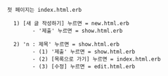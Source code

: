 


            첫 페이지는 index.html.erb 
            
              1) [새 글 작성하기] 누르면 = new.html.erb
                    - '제출' 누르면 = show.html.erb
                    
              2) 'n : 제목' 누르면 = show.html.erb
                    - (1) '제출' 누르면 = show.html.erb
                    - (2) [목록으로 가기] 누르면 = index.html.erb
                    - (3) [수정] 누르면 = edit.html.erb